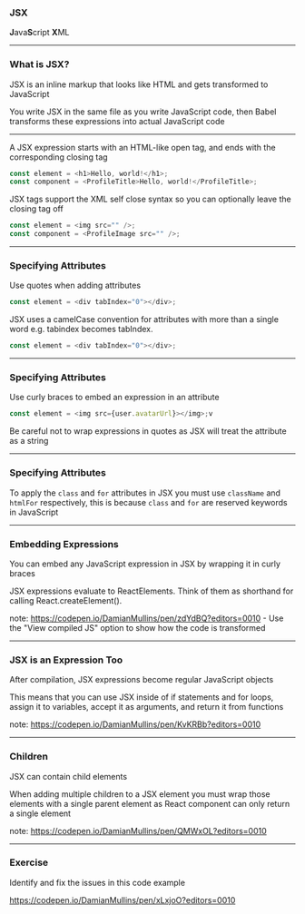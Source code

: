 ### JSX

**J**ava**S**cript **X**ML

---

### What is JSX?

JSX is an inline markup that looks like HTML and gets transformed to JavaScript

You write JSX in the same file as you write JavaScript code, then Babel transforms these expressions into actual JavaScript code

---

A JSX expression starts with an HTML-like open tag, and ends with the corresponding closing tag

```js
const element = <h1>Hello, world!</h1>;
const component = <ProfileTitle>Hello, world!</ProfileTitle>;
```

JSX tags support the XML self close syntax so you can optionally leave the closing tag off

```js
const element = <img src="" />;
const component = <ProfileImage src="" />;
```

---

### Specifying Attributes

Use quotes when adding attributes

```js
const element = <div tabIndex="0"></div>;
```

JSX uses a camelCase convention for attributes with more than a single word e.g. tabindex becomes tabIndex.

```js
const element = <div tabIndex="0"></div>;
```

---

### Specifying Attributes

Use curly braces to embed an expression in an attribute

```js
const element = <img src={user.avatarUrl}></img>;v
```

Be careful not to wrap expressions in quotes as JSX will treat the attribute as a string

---

### Specifying Attributes

To apply the `class` and `for` attributes in JSX you must use `className` and `htmlFor` respectively, this is because `class` and `for` are reserved keywords in JavaScript

---

### Embedding Expressions

You can embed any JavaScript expression in JSX by wrapping it in curly braces

JSX expressions evaluate to ReactElements. Think of them as shorthand for calling React.createElement().

note: https://codepen.io/DamianMullins/pen/zdYdBQ?editors=0010 - Use the "View compiled JS" option to show how the code is transformed

---

### JSX is an Expression Too

After compilation, JSX expressions become regular JavaScript objects

This means that you can use JSX inside of if statements and for loops, assign it to variables, accept it as arguments, and return it from functions

note: https://codepen.io/DamianMullins/pen/KvKRBb?editors=0010

---

### Children

JSX can contain child elements

When adding multiple children to a JSX element you must wrap those elements with a single parent element as React component can only return a single element

note: https://codepen.io/DamianMullins/pen/QMWxOL?editors=0010

---

### Exercise

Identify and fix the issues in this code example

https://codepen.io/DamianMullins/pen/xLxjoO?editors=0010
